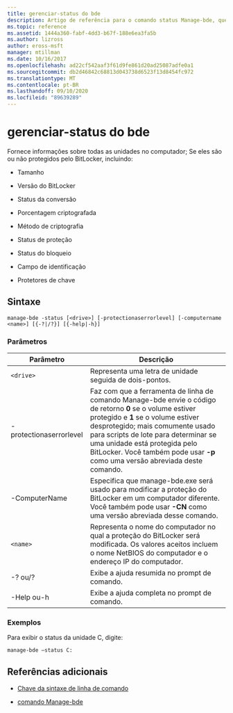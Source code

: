 ```yaml
---
title: gerenciar-status do bde
description: Artigo de referência para o comando status Manage-bde, que fornece informações sobre todas as unidades no computador, independentemente se elas estão protegidas pelo BitLocker.
ms.topic: reference
ms.assetid: 1444a360-fabf-4dd3-b67f-188e6ea3fa5b
ms.author: lizross
author: eross-msft
manager: mtillman
ms.date: 10/16/2017
ms.openlocfilehash: ad22cf542aaf3f61d9fe861d20ad25087adfe0a1
ms.sourcegitcommit: db2d46842c68813d043738d6523f13d8454fc972
ms.translationtype: MT
ms.contentlocale: pt-BR
ms.lasthandoff: 09/10/2020
ms.locfileid: "89639289"
---
```

# <a name="manage-bde-status"></a>gerenciar-status do bde

Fornece informações sobre todas as unidades no computador; Se eles são ou não protegidos pelo BitLocker, incluindo:

- Tamanho

- Versão do BitLocker

- Status da conversão

- Porcentagem criptografada

- Método de criptografia

- Status de proteção

- Status do bloqueio

- Campo de identificação

- Protetores de chave

## <a name="syntax"></a>Sintaxe

```
manage-bde -status [<drive>] [-protectionaserrorlevel] [-computername <name>] [{-?|/?}] [{-help|-h}]
```

### <a name="parameters"></a>Parâmetros

| Parâmetro | Descrição |
| --------- | ----------- |
| `<drive>` | Representa uma letra de unidade seguida de dois-pontos. |
| -protectionaserrorlevel | Faz com que a ferramenta de linha de comando Manage-bde envie o código de retorno **0** se o volume estiver protegido e **1** se o volume estiver desprotegido; mais comumente usado para scripts de lote para determinar se uma unidade está protegida pelo BitLocker. Você também pode usar **-p** como uma versão abreviada deste comando. |
| -ComputerName | Especifica que manage-bde.exe será usado para modificar a proteção do BitLocker em um computador diferente. Você também pode usar **-CN** como uma versão abreviada desse comando. |
| `<name>` | Representa o nome do computador no qual a proteção do BitLocker será modificada. Os valores aceitos incluem o nome NetBIOS do computador e o endereço IP do computador. |
| -? ou/? | Exibe a ajuda resumida no prompt de comando. |
| -Help ou-h | Exibe a ajuda completa no prompt de comando. |

### <a name="examples"></a>Exemplos

Para exibir o status da unidade C, digite:

```
manage-bde –status C:
```

## <a name="additional-references"></a>Referências adicionais

- [Chave da sintaxe de linha de comando](command-line-syntax-key.md)

- [comando Manage-bde](manage-bde.md)

